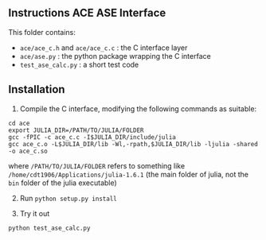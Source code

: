 ## Instructions ACE ASE Interface 

This folder contains: 
* `ace/ace_c.h` and `ace/ace_c.c` : the C interface layer 
* `ace/ase.py` : the python package wrapping the C interface 
* `test_ase_calc.py` : a short test code

## Installation 

1. Compile the C interface, modifying the following commands as suitable: 
```
cd ace
export JULIA_DIR=/PATH/TO/JULIA/FOLDER
gcc -fPIC -c ace_c.c -I$JULIA_DIR/include/julia 
gcc ace_c.o -L$JULIA_DIR/lib -Wl,-rpath,$JULIA_DIR/lib -ljulia -shared -o ace_c.so
```
where `/PATH/TO/JULIA/FOLDER` refers to something like `/home/cdt1906/Applications/julia-1.6.1` (the main folder of julia, not the `bin` folder of the julia executable)

2. Run `python setup.py install`

3. Try it out
```
python test_ase_calc.py
```